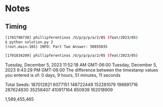 # Notes

## Timing

```sh
[1701798738] phillipferentinos /U/p/p/p/a/2/05 (feat/2023/05)
$ python solution.py 2
[root.main:165] INFO: Part Two Answer: 50855035

[1701834209] phillipferentinos /U/p/p/p/a/2/05 (feat/2023/05)
```

Tuesday, December 5, 2023 11:52:18 AM GMT-06:00
Tuesday, December 5, 2023 9:43:29 PM GMT-06:00
The difference between the timestamp values you entered is of: 0 days, 9 hours, 51 minutes, 11 seconds

Total Seeds:
187012821
6077151
148722449
152281079
198691716
287624830
35258407
410917164
850939
162018909

1,589,455,465
